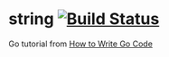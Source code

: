 # string [![Build Status](https://travis-ci.org/mathhun/string.svg?branch=master)](https://travis-ci.org/mathhun/string)
Go tutorial from [How to Write Go Code](http://golang.org/doc/code.html)
